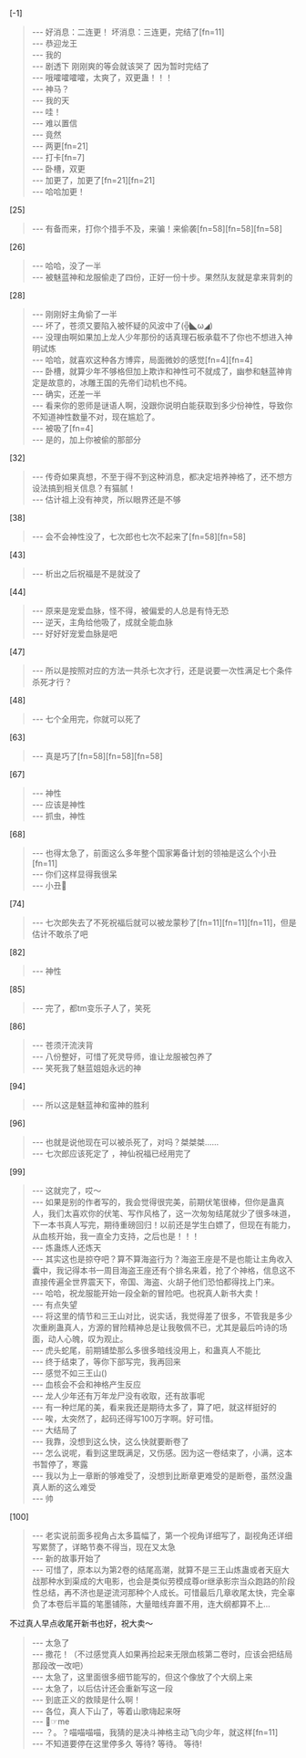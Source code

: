 
[-1] 
>--- 好消息：二连更！
坏消息：三连更，完结了[fn=11]<br>
>--- 恭迎龙王<br>
>--- 我的<br>
>--- 剧透下
刚刚爽的等会就该哭了
因为暂时完结了<br>
>--- 哦嚯嚯嚯嚯，太爽了，双更蛊！！！<br>
>--- 神马？<br>
>--- 我的天<br>
>--- 哇！<br>
>--- 难以置信<br>
>--- 竟然<br>
>--- 两更[fn=21]<br>
>--- 打卡[fn=7]<br>
>--- 卧槽，双更<br>
>--- 加更了，加更了[fn=21][fn=21]<br>
>--- 哈哈加更！<br>

[25] 
>--- 有备而来，打你个措手不及，来骗！来偷袭[fn=58][fn=58][fn=58]<br>

[26] 
>--- 哈哈，没了一半<br>
>--- 被魅蓝神和龙服偷走了四份，正好一份十步。果然队友就是拿来背刺的<br>

[28] 
>--- 刚刚好主角偷了一半<br>
>--- 坏了，苍须又要陷入被怀疑的风波中了(╬◣ω◢)<br>
>--- 没理由啊如果加上龙人少年那份的话真理石板承载不了你也不想进入神明试炼<br>
>--- 哈哈，就喜欢这种各方博弈，局面微妙的感觉[fn=4][fn=4]<br>
>--- 卧槽，就算少年不够格但加上欺诈和神性可不就成了，幽参和魅蓝神肯定是故意的，冰雕王国的先帝们动机也不纯。<br>
>--- 确实，还差一半<br>
>--- 看来你的恩师是谜语人啊，没跟你说明白能获取到多少份神性，导致你不知道神性数量不对，现在尴尬了。<br>
>--- 被吸了[fn=4]<br>
>--- 是的，加上你被偷的那部分<br>

[32] 
>--- 传奇如果真想，不至于得不到这种消息，都决定培养神格了，还不想方设法搞到相关信息？有猫腻！<br>
>--- 估计祖上没有神灵，所以眼界还是不够<br>

[38] 
>--- 会不会神性没了，七次郎也七次不起来了[fn=58][fn=58]<br>

[43] 
>--- 析出之后祝福是不是就没了<br>

[44] 
>--- 原来是宠爱血脉，怪不得，被偏爱的人总是有恃无恐<br>
>--- 逆天，主角给他吸了，成就全能血脉<br>
>--- 好好好宠爱血脉是吧<br>

[47] 
>--- 所以是按照对应的方法一共杀七次才行，还是说要一次性满足七个条件杀死才行？<br>

[48] 
>--- 七个全用完，你就可以死了<br>

[63] 
>--- 真是巧了[fn=58][fn=58][fn=58]<br>

[67] 
>--- 神性<br>
>--- 应该是神性<br>
>--- 抓虫，神性<br>

[68] 
>--- 也得太急了，前面这么多年整个国家筹备计划的领袖是这么个小丑[fn=11]<br>
>--- 你们这样显得我很呆<br>
>--- 小丑🤡<br>

[74] 
>--- 七次郎失去了不死祝福后就可以被龙蒙秒了[fn=11][fn=11][fn=11]，但是估计不敢杀了吧<br>

[82] 
>--- 神性<br>

[85] 
>--- 完了，都tm变乐子人了，笑死<br>

[86] 
>--- 苍须汗流浃背<br>
>--- 八份整好，可惜了死灵导师，谁让龙服被包养了<br>
>--- 笑死我了魅蓝姐姐永远的神<br>

[94] 
>--- 所以这是魅蓝神和蛮神的胜利<br>

[96] 
>--- 也就是说他现在可以被杀死了，对吗？桀桀桀……<br>
>--- 七次郎应该死定了 ，神仙祝福已经用完了<br>

[99] 
>--- 这就完了，哎～<br>
>--- 如果是别的作者写的，我会觉得很完美，前期伏笔很棒，但你是蛊真人，我们太喜欢你的伏笔、写作风格了，这一次匆匆结尾就少了很多味道，下一本书真人写完，期待重磅回归！以前还是学生白嫖了，但现在有能力，从血核开始，我一直全力支持，之后也是！！！<br>
>--- 炼蛊炼人还炼天<br>
>--- 其实这也是掠夺吧？算不算海盗行为？海盗王座是不是也能让主角收入囊中，我记得本书一周目海盗王座还有个排名来着，抢了个神格，信息这不直接传遍全世界震天下，帝国、海盗、火胡子他们恐怕都得找上门来。<br>
>--- 哈哈，祝龙服能开始一段全新的冒险吧。也祝真人新书大卖！<br>
>--- 有点失望<br>
>--- 将这里的情节和三王山对比，说实话，我觉得差了很多，不管我是多少次重刷蛊真人，方源的冒险精神总是让我敬佩不已，尤其是最后吟诗的场面，动人心魄，叹为观止。<br>
>--- 虎头蛇尾，前期铺垫那么多很多暗线没用上，和蛊真人不能比<br>
>--- 终于结束了，等你下部写完，我再回来<br>
>--- 感觉不如三王山()<br>
>--- 血核会不会和神格产生反应<br>
>--- 龙人少年还有万年龙尸没有收取，还有故事呢<br>
>--- 有一种烂尾的美，看来我还是期待太多了，算了吧，就这样挺好的<br>
>--- 唉，太突然了，起码还得写100万字啊。好可惜。<br>
>--- 大结局了<br>
>--- 我靠，没想到这么快，这么快就要断卷了<br>
>--- 怎么说呢，看到这里既满足，又伤感。因为这一卷结束了，小满，这本书暂停了，寒露<br>
>--- 我以为上一章断的够难受了，没想到比断章更难受的是断卷，虽然没蛊真人断的这么难受<br>
>--- 帅<br>

[100] 
>--- 老实说前面多视角占太多篇幅了，第一个视角详细写了，副视角还详细写累赘了，详略节奏不得当，现在又太急<br>
>--- 新的故事开始了<br>
>--- 可惜了，原本以为第2卷的结尾高潮，就算不是三王山炼蛊或者天庭大战那种水到渠成的大电影，也会是类似劳模成尊or继承影宗当众跑路的阶段性总结，再不济也是逆流河那种个人成长。可惜最后几章收尾太快，完全辜负了本卷后半篇的笔墨铺陈，大量暗线弃置不用，连大纲都算不上…

不过真人早点收尾开新书也好，祝大卖～<br>
>--- 太急了<br>
>--- 撒花！（不过感觉真人如果再捡起来无限血核第二卷时，应该会把结局那段改一改吧）<br>
>--- 太急了，这里面很多细节能写的，但这个像放了个大纲上来<br>
>--- 太急了，以后估计还会重新写这一段<br>
>--- 到底正义的救赎是什么啊！<br>
>--- 各位，真人下山了，等着山歌嗨起来呀<br>
>--- 🤡☞me<br>
>--- ？。？喵喵喵喵，我猜的是决斗神格主动飞向少年，就这样[fn=11]<br>
>--- 不知道要停在这里停多久
等待?
等待。
等待!<br>
